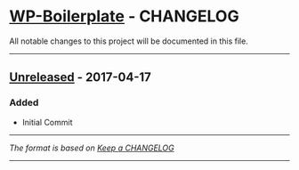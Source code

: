 # [WP-Boilerplate][] - CHANGELOG

All notable changes to this project will be documented in this file.

---

## [Unreleased][] - 2017-04-17
### Added
-   Initial Commit

---

*The format is based on [Keep a CHANGELOG](http://keepachangelog.com)*

---

[WP-Boilerplate]:   https://github.com/jdhillen/wp-boilerplate
[Unreleased]: https://github.com/jdhillen/wp-boilerplate/releases
